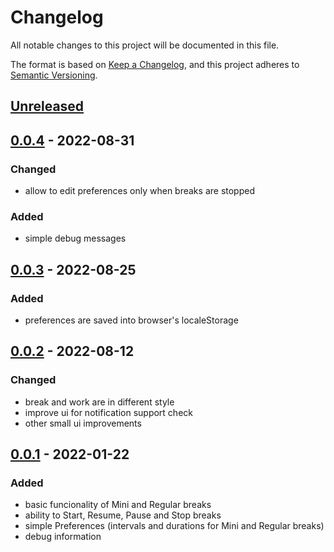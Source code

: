 # Changelog
All notable changes to this project will be documented in this file.

The format is based on [Keep a Changelog](https://keepachangelog.com/en/1.0.0/),
and this project adheres to [Semantic Versioning](https://semver.org/spec/v2.0.0.html).

## [Unreleased]
## [0.0.4] - 2022-08-31
### Changed
- allow to edit preferences only when breaks are stopped

### Added
- simple debug messages

## [0.0.3] - 2022-08-25
### Added
- preferences are saved into browser's localeStorage

## [0.0.2] - 2022-08-12
### Changed
- break and work are in different style
- improve ui for notification support check
- other small ui improvements

## [0.0.1] - 2022-01-22
### Added
- basic funcionality of Mini and Regular breaks
- ability to Start, Resume, Pause and Stop breaks 
- simple Preferences (intervals and durations for Mini and Regular breaks)
- debug information

[Unreleased]: https://github.com/hovancik/stretchly-for-web/compare/v0.0.4...HEAD
[0.0.4]: https://github.com/hovancik/stretchly-for-web/compare/v0.0.3...v0.0.4
[0.0.3]: https://github.com/hovancik/stretchly-for-web/compare/v0.0.2...v0.0.3
[0.0.2]: https://github.com/hovancik/stretchly-for-web/compare/v0.0.1...v0.0.2
[0.0.1]: https://github.com/hovancik/stretchly-for-web/releases/tag/v0.0.1
